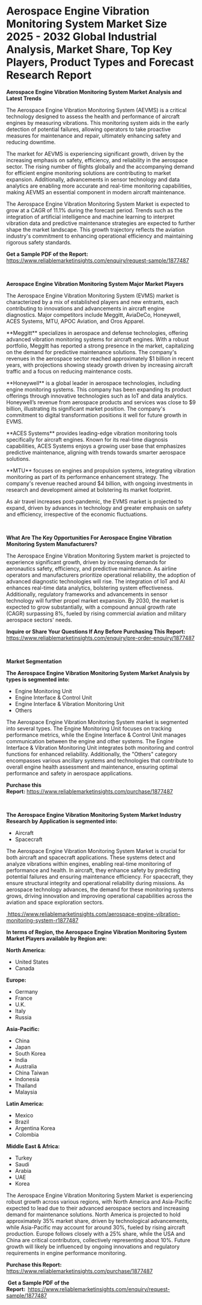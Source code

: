 <p><h1>Aerospace Engine Vibration Monitoring System Market Size 2025 - 2032 Global Industrial Analysis, Market Share, Top Key Players, Product Types and Forecast Research Report</h1></p><p><strong>Aerospace Engine Vibration Monitoring System Market Analysis and Latest Trends</strong></p>
<p><p>The Aerospace Engine Vibration Monitoring System (AEVMS) is a critical technology designed to assess the health and performance of aircraft engines by measuring vibrations. This monitoring system aids in the early detection of potential failures, allowing operators to take proactive measures for maintenance and repair, ultimately enhancing safety and reducing downtime. </p><p>The market for AEVMS is experiencing significant growth, driven by the increasing emphasis on safety, efficiency, and reliability in the aerospace sector. The rising number of flights globally and the accompanying demand for efficient engine monitoring solutions are contributing to market expansion. Additionally, advancements in sensor technology and data analytics are enabling more accurate and real-time monitoring capabilities, making AEVMS an essential component in modern aircraft maintenance.</p><p>The Aerospace Engine Vibration Monitoring System Market is expected to grow at a CAGR of 11.1% during the forecast period. Trends such as the integration of artificial intelligence and machine learning to interpret vibration data and predictive maintenance strategies are expected to further shape the market landscape. This growth trajectory reflects the aviation industry's commitment to enhancing operational efficiency and maintaining rigorous safety standards.</p></p>
<p><strong>Get a Sample PDF of the Report:&nbsp;</strong> <a href="https://www.reliablemarketinsights.com/enquiry/request-sample/1877487?utm_campaign=3518&utm_medium=2&utm_source=Github&utm_content=ia&utm_term=12042025&utm_id=aerospace-engine-vibration-monitoring-system">https://www.reliablemarketinsights.com/enquiry/request-sample/1877487</a></p>
<p>&nbsp;</p>
<p><strong>Aerospace Engine Vibration Monitoring System Major Market Players</strong></p>
<p><p>The Aerospace Engine Vibration Monitoring System (EVMS) market is characterized by a mix of established players and new entrants, each contributing to innovations and advancements in aircraft engine diagnostics. Major competitors include Meggitt, AviaDeCo, Honeywell, ACES Systems, MTU, APOC Aviation, and Oros Apparel.</p><p>**Meggitt** specializes in aerospace and defense technologies, offering advanced vibration monitoring systems for aircraft engines. With a robust portfolio, Meggitt has reported a strong presence in the market, capitalizing on the demand for predictive maintenance solutions. The company's revenues in the aerospace sector reached approximately $1 billion in recent years, with projections showing steady growth driven by increasing aircraft traffic and a focus on reducing maintenance costs.</p><p>**Honeywell** is a global leader in aerospace technologies, including engine monitoring systems. This company has been expanding its product offerings through innovative technologies such as IoT and data analytics. Honeywell’s revenue from aerospace products and services was close to $9 billion, illustrating its significant market position. The company's commitment to digital transformation positions it well for future growth in EVMS.</p><p>**ACES Systems** provides leading-edge vibration monitoring tools specifically for aircraft engines. Known for its real-time diagnosis capabilities, ACES Systems enjoys a growing user base that emphasizes predictive maintenance, aligning with trends towards smarter aerospace solutions.</p><p>**MTU** focuses on engines and propulsion systems, integrating vibration monitoring as part of its performance enhancement strategy. The company's revenue reached around $4 billion, with ongoing investments in research and development aimed at bolstering its market footprint.</p><p>As air travel increases post-pandemic, the EVMS market is projected to expand, driven by advances in technology and greater emphasis on safety and efficiency, irrespective of the economic fluctuations.</p></p>
<p>&nbsp;</p>
<p><strong>What Are The Key Opportunities For Aerospace Engine Vibration Monitoring System Manufacturers?</strong></p>
<p><p>The Aerospace Engine Vibration Monitoring System market is projected to experience significant growth, driven by increasing demands for aeronautics safety, efficiency, and predictive maintenance. As airline operators and manufacturers prioritize operational reliability, the adoption of advanced diagnostic technologies will rise. The integration of IoT and AI enhances real-time data analytics, bolstering system effectiveness. Additionally, regulatory frameworks and advancements in sensor technology will further propel market expansion. By 2030, the market is expected to grow substantially, with a compound annual growth rate (CAGR) surpassing 8%, fueled by rising commercial aviation and military aerospace sectors' needs.</p></p>
<p><strong>Inquire or Share Your Questions If Any Before Purchasing This Report:</strong> <a href="https://www.reliablemarketinsights.com/enquiry/pre-order-enquiry/1877487?utm_campaign=3518&utm_medium=2&utm_source=Github&utm_content=ia&utm_term=12042025&utm_id=aerospace-engine-vibration-monitoring-system">https://www.reliablemarketinsights.com/enquiry/pre-order-enquiry/1877487</a></p>
<p>&nbsp;</p>
<p><strong>Market Segmentation</strong></p>
<p><strong>The Aerospace Engine Vibration Monitoring System Market Analysis by types is segmented into:</strong></p>
<p><ul><li>Engine Monitoring Unit</li><li>Engine Interface & Control Unit</li><li>Engine Interface & Vibration Monitoring Unit</li><li>Others</li></ul></p>
<p><p>The Aerospace Engine Vibration Monitoring System market is segmented into several types. The Engine Monitoring Unit focuses on tracking performance metrics, while the Engine Interface & Control Unit manages communication between the engine and other systems. The Engine Interface & Vibration Monitoring Unit integrates both monitoring and control functions for enhanced reliability. Additionally, the "Others" category encompasses various ancillary systems and technologies that contribute to overall engine health assessment and maintenance, ensuring optimal performance and safety in aerospace applications.</p></p>
<p><strong>Purchase this Report:&nbsp;</strong><a href="https://www.reliablemarketinsights.com/purchase/1877487?utm_campaign=3518&utm_medium=2&utm_source=Github&utm_content=ia&utm_term=12042025&utm_id=aerospace-engine-vibration-monitoring-system">https://www.reliablemarketinsights.com/purchase/1877487</a></p>
<p>&nbsp;</p>
<p><strong>The Aerospace Engine Vibration Monitoring System Market Industry Research by Application is segmented into:</strong></p>
<p><ul><li>Aircraft</li><li>Spacecraft</li></ul></p>
<p><p>The Aerospace Engine Vibration Monitoring System Market is crucial for both aircraft and spacecraft applications. These systems detect and analyze vibrations within engines, enabling real-time monitoring of performance and health. In aircraft, they enhance safety by predicting potential failures and ensuring maintenance efficiency. For spacecraft, they ensure structural integrity and operational reliability during missions. As aerospace technology advances, the demand for these monitoring systems grows, driving innovation and improving operational capabilities across the aviation and space exploration sectors.</p></p>
<p><a href="https://www.reliablemarketinsights.com/aerospace-engine-vibration-monitoring-system-r1877487?utm_campaign=3518&utm_medium=2&utm_source=Github&utm_content=ia&utm_term=12042025&utm_id=aerospace-engine-vibration-monitoring-system">&nbsp;https://www.reliablemarketinsights.com/aerospace-engine-vibration-monitoring-system-r1877487</a></p>
<p><strong>In terms of Region, the Aerospace Engine Vibration Monitoring System Market Players available by Region are:</strong></p>
<p>
    <p> <strong> North America: </strong>
        <ul>
            <li>United States</li>
            <li>Canada</li>
        </ul>
        </p> 
    <p> <strong> Europe: </strong>
        <ul>
            <li>Germany</li>
            <li>France</li>
            <li>U.K.</li>
            <li>Italy</li>
            <li>Russia</li>
        </ul>
        </p> 
    <p> <strong> Asia-Pacific: </strong>
        <ul>
            <li>China</li>
            <li>Japan</li>
            <li>South Korea</li>
            <li>India</li>
            <li>Australia</li>
            <li>China Taiwan</li>
            <li>Indonesia</li>
            <li>Thailand</li>
            <li>Malaysia</li>
        </ul>
        </p> 
    <p> <strong> Latin America: </strong>
        <ul>
            <li>Mexico</li>
            <li>Brazil</li>
            <li>Argentina Korea</li>
            <li>Colombia</li>
        </ul>
        </p> 
    <p> <strong> Middle East & Africa: </strong>
        <ul>
            <li>Turkey</li>
            <li>Saudi</li>
            <li>Arabia</li>
            <li>UAE</li>
            <li>Korea</li>
        </ul>
    </p>
    </p>
<p><p>The Aerospace Engine Vibration Monitoring System Market is experiencing robust growth across various regions, with North America and Asia-Pacific expected to lead due to their advanced aerospace sectors and increasing demand for maintenance solutions. North America is projected to hold approximately 35% market share, driven by technological advancements, while Asia-Pacific may account for around 30%, fueled by rising aircraft production. Europe follows closely with a 25% share, while the USA and China are critical contributors, collectively representing about 10%. Future growth will likely be influenced by ongoing innovations and regulatory requirements in engine performance monitoring.</p></p>
<p><strong>Purchase this Report: </strong><a href="https://www.reliablemarketinsights.com/purchase/1877487?utm_campaign=3518&utm_medium=2&utm_source=Github&utm_content=ia&utm_term=12042025&utm_id=aerospace-engine-vibration-monitoring-system">https://www.reliablemarketinsights.com/purchase/1877487</a></p>
<p>&nbsp;<strong>Get a Sample PDF of the Report:&nbsp;&nbsp;</strong><a href="https://www.reliablemarketinsights.com/enquiry/request-sample/1877487?utm_campaign=3518&utm_medium=2&utm_source=Github&utm_content=ia&utm_term=12042025&utm_id=aerospace-engine-vibration-monitoring-system">https://www.reliablemarketinsights.com/enquiry/request-sample/1877487</a></p>
<p><strong></strong></p>
<p><p></p><p></p><p></p></p>